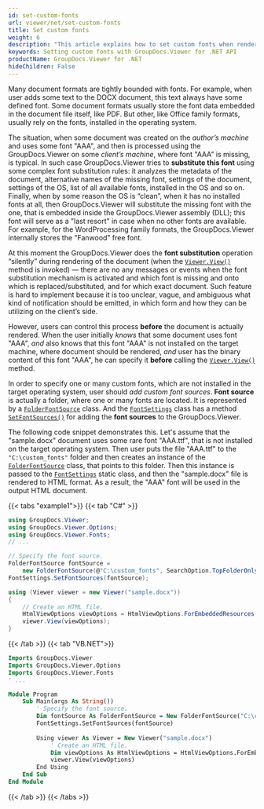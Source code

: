 ```yaml
---
id: set-custom-fonts
url: viewer/net/set-custom-fonts
title: Set custom fonts
weight: 6
description: "This article explains how to set custom fonts when rendering documents with GroupDocs.Viewer within your .NET applications."
keywords: Setting custom fonts with GroupDocs.Viewer for .NET API
productName: GroupDocs.Viewer for .NET
hideChildren: False
---
```

Many document formats are tightly bounded with fonts. For example, when user adds some text to the DOCX document, this text always have some defined font. Some document formats usually store the font data embedded in the document file itself, like PDF. But other, like Office family formats, usually rely on the fonts, installed in the operating system.

The situation, when some document was created on the _author’s machine_ and uses some font "AAA", and then is processed using the GroupDocs.Viewer on some _client’s machine_, where font "AAA" is missing, is typical. In such case GroupDocs.Viewer tries to **substitute this font** using some complex font substitution rules: it analyzes the metadata of the document, alternative names of the missing font, settings of the document, settings of the OS, list of all available fonts, installed in the OS and so on. Finally, when by some reason the OS is “clean”, when it has no installed fonts at all, then GroupDocs.Viewer will substitute the missing font with the one, that is embedded inside the GroupDocs.Viewer assembly (DLL); this font will serve as a "last resort" in case when no other fonts are available. For example, for the WordProcessing family formats, the GroupDocs.Viewer internally stores the "Fanwood" free font.

At this moment the GroupDocs.Viewer does the **font substitution** operation “silently” during rendering of the document (when the [`Viewer.View()`](https://reference.groupdocs.com/viewer/net/groupdocs.viewer/viewer/view/#view) method is invoked) — there are no any messages or events when the font substitution mechanism is activated and which font is missing and onto which is replaced/substituted, and for which exact document. Such feature is hard to implement because it is too unclear, vague, and ambiguous what kind of notification should be emitted, in which form and how they can be utilizing on the client’s side.

However, users can control this process **before** the document is actually rendered. When the user initially _knows_ that some document uses font "AAA", _and_ also knows that this font "AAA" is not installed on the target machine, where document should be rendered, _and_ user has the binary content of this font "AAA", he can specify it **before** calling the [`Viewer.View()`](https://reference.groupdocs.com/viewer/net/groupdocs.viewer/viewer/view/#view) method.

In order to specify one or many custom fonts, which are not installed in the target operating system, user should _add custom font sources_. **Font source** is actually a folder, where one or many fonts are located. It is represented by a [`FolderFontSource`](https://reference.groupdocs.com/viewer/net/groupdocs.viewer.fonts/folderfontsource/) class. And the [`FontSettings`](https://reference.groupdocs.com/viewer/net/groupdocs.viewer.fonts/fontsettings/) class has a method [`SetFontSources()`](https://reference.groupdocs.com/viewer/net/groupdocs.viewer.fonts/fontsettings/setfontsources/) for adding the **font sources** to the GroupDocs.Viewer.

The following code snippet demonstrates this. Let's assume that the "sample.docx" document uses some rare font "AAA.ttf", that is not installed on the target operating system. Then user puts the file "AAA.ttf" to the `"C:\custom_fonts"` folder and then creates an instance of the [`FolderFontSource`](https://reference.groupdocs.com/viewer/net/groupdocs.viewer.fonts/folderfontsource/) class, that points to this folder. Then this instance is passed to the [`FontSettings`](https://reference.groupdocs.com/viewer/net/groupdocs.viewer.fonts/fontsettings/) static class, and then the "sample.docx" file is rendered to HTML format. As a result, the "AAA" font will be used in the output HTML document.

{{< tabs "example1">}}
{{< tab "C#" >}}
```csharp
using GroupDocs.Viewer;
using GroupDocs.Viewer.Options;
using GroupDocs.Viewer.Fonts;
// ...

// Specify the font source.
FolderFontSource fontSource = 
    new FolderFontSource(@"C:\custom_fonts", SearchOption.TopFolderOnly);
FontSettings.SetFontSources(fontSource);

using (Viewer viewer = new Viewer("sample.docx"))
{
    // Create an HTML file.
    HtmlViewOptions viewOptions = HtmlViewOptions.ForEmbeddedResources();
    viewer.View(viewOptions);
}
```
{{< /tab >}}
{{< tab "VB.NET">}}
```vb
Imports GroupDocs.Viewer
Imports GroupDocs.Viewer.Options
Imports GroupDocs.Viewer.Fonts
' ...

Module Program
    Sub Main(args As String())
        ' Specify the font source.
        Dim fontSource As FolderFontSource = New FolderFontSource("C:\custom_fonts", SearchOption.TopFolderOnly)
        FontSettings.SetFontSources(fontSource)
    
        Using viewer As Viewer = New Viewer("sample.docx")
            ' Create an HTML file.
            Dim viewOptions As HtmlViewOptions = HtmlViewOptions.ForEmbeddedResources()
            viewer.View(viewOptions)
        End Using
    End Sub
End Module
```
{{< /tab >}}
{{< /tabs >}}